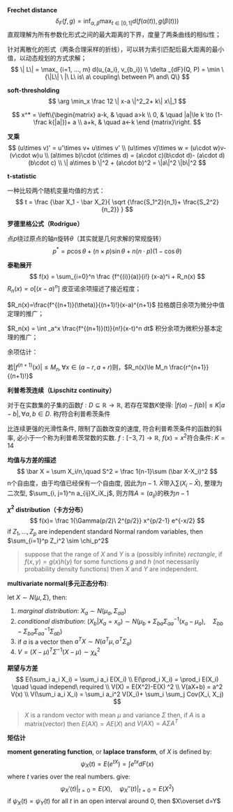 **Frechet distance**
$$
\delta _F (f, g) = \inf_{\alpha, \beta} \max_{t\in [0, 1]} d(f(\alpha(t)), g(\beta(t)))
$$
直观理解为所有参数化形式之间的最大距离的下界，度量了两条曲线的相似性；

针对离散化的形式（两条合理采样的折线），可以转为索引匹配后最大距离的最小值，以动态规划的方式求解；
$$
\| L\| = \max_ {i=1, ..., m} d(u_{a_i}, v_{b_i}) \\
\delta _{dF}(Q, P) = \min \{\|L\| \ |\ L\ is\ a\ coupling\ between P\ and\ Q\}
$$




**soft-thresholding**
$$
\arg \min_x \frac 12 \| x-a \|^2_2+ k\| x\|_1
$$

$$
x^* = \left\{\begin{matrix} 
a-k, & \quad a>k \\
0, & \quad |a|\le k \to (1-\frac k{|a|})+ a \\
a+k, & \quad a<-k
\end {matrix}\right.
$$



**叉乘**
$$
(u\times v)' = u'\times v+ u\times v' \\
(u\times v)\times w = (u\cdot w)v- (v\cdot w)u \\
(a\times b)\cdot (c\times d) = (a\cdot c)(b\cdot d)- (a\cdot d)(b\cdot c) \\
\| a\times b \|^2 + (a\cdot b)^2 = \|a\|^2 \|b\|^2
$$


**t-statistic**

一种比较两个随机变量均值的方式：
$$
t = \frac {\bar X_1 - \bar X_2}{ \sqrt {\frac{S_1^2}{n_1}+ \frac{S_2^2}{n_2}} }
$$


**罗德里格公式（Rodrigue）**

点$p$绕过原点的轴$n$旋转$\theta$（其实就是几何求解的常规旋转）
$$
p^* = p\cos \theta + (n\times p) \sin \theta + n(n\cdot p)(1-\cos \theta)
$$


**泰勒展开**
$$
f(x) = \sum_{i=0}^n \frac {f^{(i)}(a)}{i!} (x-a)^i + R_n(x)
$$
$R_n(x) = o[(x-a)^n]$ 皮亚诺余项描述了接近程度；

$R_n(x)=\frac{f^{(n+1)}(\theta)}{(n+1)!}(x-a)^{n+1}$ 拉格朗日余项为微分中值定理的推广；

 $R_n(x) = \int _a^x \frac{f^{(n+1)}(t)}{n!}(x-t)^n dt$ 积分余项为微积分基本定理的推广；

余项估计：

若$|f^{(n+1)}(x)| \le M_n, \forall x\in (a-r, a+r)$则，$R_n(x)\le M_n \frac{r^{n+1}}{(n+1)!}$



**利普希茨连续（Lipschitz continuity）**

对于在实数集的子集的函数$f: D \subseteq \mathbb R \rightarrow \mathbb R$, 若存在常数$K$使得: $|f(a)-f(b)| \leq K |a-b|, \forall a, b \in D$. 称$f$符合利普希茨条件

比连续更强的光滑性条件, 限制了函数改变的速度, 符合利普希茨条件的函数的斜率, 必小于一个称为利普希茨常数的实数.
$f: [-3, 7] \rightarrow \mathbb R, \ f(x)=x^2$符合条件: $K=14$



**均值与方差的描述**
$$
\bar X = \sum X_i/n,\quad S^2 = \frac 1{n-1}\sum (\bar X-X_i)^2
$$
n个自由度，由于均值已经保有一个自由度, 因此为$n-1$. $\bar X$带入$\sum (X_i-\bar X)$, 整理为二次型, $\sum_{i, j=1}^n a_{ij}X_iX_j$, 则方阵$A=(a_{ij})$的秩为$n-1$



**$\chi^2$ distribution（卡方分布）** 
$$
f(x)= \frac 1{\Gamma(p/2)\ 2^{p/2}} x^{p/2-1} e^{-x/2}
$$
if $Z_1, ..., Z_p$ are independent standard Normal random variables, then $\sum_{i=1}^p Z_i^2 \sim \chi_p^2$



> suppose that the range of $X$ and $Y$ is a (possibly infinite) *rectangle*, if $f(x, y)=g(x)h(y)$ for some functions $g$ and $h$ (not necessarily probability density functions) then $X$ and $Y$ are independent.



**multivariate normal(多元正态分布)**:

let $X\sim N(\mu, \Sigma)$, then:
1. *marginal distribution*: $X_a\sim N(\mu_a, \Sigma_{aa})$
2. *conditional distribution*: $(X_b|X_a = x_a)\sim N(\mu_b+\Sigma_{ba}\Sigma_{aa}^{-1}(x_a-\mu_a),\quad \Sigma_{bb}-\Sigma_{ba}\Sigma_{aa}^{-1}\Sigma_{ab})$
3. if $a$ is a vector then $a^TX\sim N(a^T\mu, a^T\Sigma_a)$
4. $V=(X-\mu)^T\Sigma^{-1}(X-\mu)\sim \chi _k^2$



**期望与方差**
$$
E(\sum_i a_i X_i) = \sum_i a_i E(X_i) \\
E(\prod_i X_i) = \prod_i E(X_i) \quad \quad independ\ required \\
V(X) = E(X^2)-E(X) ^2 \\
V(aX+b) = a^2 V(x) \\
V(\sum_i a_i X_i) = \sum_i a_i^2 V(X_i)+ \sum_i \sum_j Cov(X_i, X_j)
$$

> $X$ is a random vector with mean $\mu$ and variance $\Sigma$ then, if $A$ is a matrix(vector) then $E(AX) = AE(X)$ and $V(AX) = A\Sigma A^T$



**矩估计**

**moment generating function**, or **laplace transform**, of $X$ is defined by: 
$$
\psi_X(t)= E(e^{tX})= \int e^{tx}dF(x)
$$
where $t$ varies over the real numbers. give:
$$
\psi_X'(t)|_{t=0} = E(X), \quad \psi_X''(t)|_{t=0} = E(X^2)
$$
if $\psi_X(t)=\psi_Y(t)$ for all $t$ in an open interval around $0$, then $X\overset d=Y$